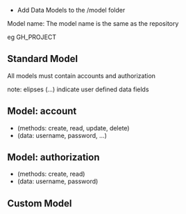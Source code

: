 * Add Data Models to the /model folder

Model name: The model name is the same as the repository 

eg GH_PROJECT

## Standard Model
All models must contain accounts and authorization 

note: elipses (...) indicate user defined data fields

## Model: account 
* (methods: create, read, update, delete)
* (data: username, password, ...)

## Model: authorization 
* (methods: create, read)
* (data: username, password)

## Custom Model
